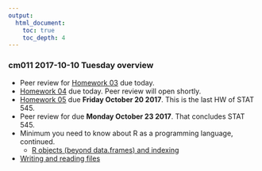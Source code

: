 ```yaml
---
output:
  html_document:
    toc: true
    toc_depth: 4
---
```


### cm011 2017-10-10 Tuesday overview

  * Peer review for [Homework 03](hw03_dplyr-and-more-ggplot2.html) due today.
  * [Homework 04](hw04_tidy-data-joins.html) due today. Peer review will open shortly.
  * [Homework 05](hw05_factor-figure-boss-repo-hygiene.html) due **Friday October 20 2017**. This is the last HW of STAT 545.
  * Peer review for due **Monday October 23 2017**. That concludes STAT 545.
  * Minimum you need to know about R as a programming language, continued.
    - [R objects (beyond data.frames) and indexing](block004_basic-r-objects.html)
  * [Writing and reading files](block026_file-out-in.html)
